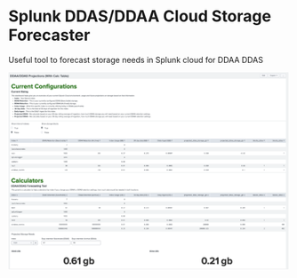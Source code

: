 # Splunk DDAS/DDAA Cloud Storage Forecaster 

Useful tool to forecast storage needs in Splunk cloud for DDAA DDAS 

![Dashboard Screenshot](https://github.com/johnciavarella/splunk-cloud-storage-calculator/blob/main/Screenshot.png)
